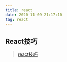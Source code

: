 ```yaml
---
title: react
date: 2020-11-09 21:17:10
tag: react
---
```


## React技巧
>[react技巧](/react/practice/first "1")
